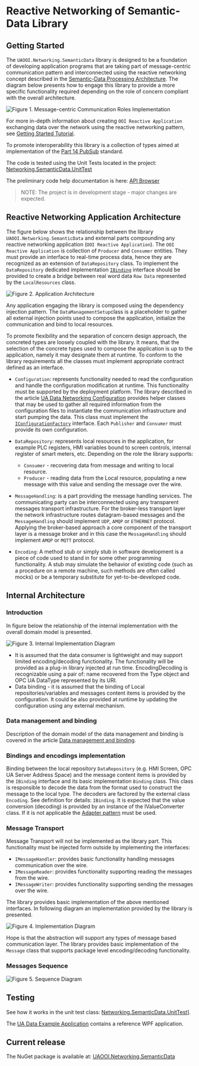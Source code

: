 # Reactive Networking of Semantic-Data Library

## Getting Started

The `UAOOI.Networking.SemanticData` library is designed to be a foundation of developing application programs that are taking part of message-centric communication pattern and interconnected using the reactive networking concept described in the [Semantic-Data Processing Architecture](../README.MessageCentricCommunication.md). The diagram below presents how to engage this library to provide a more specific functionality required depending on the role of concern compliant with the overall architecture.

![Figure 1. Message-centric Communication Roles Implementation](../../CommonResources/Media/DataManagementGeneralization.png)

For more in-depth information about creating `OOI Reactive Application` exchanging data over the network using the reactive networking pattern, see [Getting Started Tutorial](./READMEGettingStartedTutorial.md).

To promote interoperability this library is a collection of types aimed at implementation of the [Part 14 PubSub](README.PubSubMTF.md) standard.

The code is tested using the Unit Tests located in the project: [Networking.SemanticData.UnitTest][Networking.SemanticData.UnitTest]

The preliminary code help documentation is here: [API Browser](http://www.commsvr.com/download/OPC-UA-OOI/index.html)

> NOTE: The project is in development stage - major changes are expected.

## Reactive Networking Application Architecture

The figure below shows the relationship between the library `UAOOI.Networking.SemanticData` and external parts compounding any reactive networking application (`OOI Reactive Application`). The `OOI Reactive Application` is collection of `Producer` and `Consumer` entities. They must provide an interface to real-time process data, hence they are recognized as an extension of `DataRepository` class. To implement the `DataRepository` dedicated implementation [`IBinding`](http://www.commsvr.com/download/OPC-UA-OOI/html/T-UAOOI.Networking.SemanticData.DataRepository.IBinding.htm) interface should be provided to create a bridge between real word data `Row Data` represented by the `LocalResources` class.

![Figure 2. Application Architecture](../../CommonResources/Media/DataManagementExternalLibraries.png)

Any application engaging the library is composed using the dependency injection pattern. The `DataManagementSetup`class is a placeholder to gather all external injection points used to compose the application, initialize the communication and bind to local resources.

To promote flexibility and the separation of concern design approach, the concreted types are loosely coupled with the library. It means, that the selection of the concrete types used to compose the application is up to the application, namely it may designate them at runtime. To conform to the library requirements all the classes must implement appropriate contract defined as an interface.

- `Configuration`: represents functionality needed to read the configuration and handle the configuration modification at runtime. This functionality must be supported by the deployment platform. The library described in the article [UA Data Networking Configuration](../../Configuration/Networking/README.MD#ua-data-networking-configuration) provides helper classes that may be used to gather all required information from the configuration files to instantiate the communication infrastructure and start pumping the data. This class must implement the [`IConfigurationFactory`](http://www.commsvr.com/download/OPC-UA-OOI/html/T-UAOOI.Configuration.Core.IConfiguration.htm) interface. Each `Publisher` and `Consumer` must provide its own configuration.

- `DataRepository`:  represents local resources in the application, for example PLC registers, HMI variables bound to screen controls, internal register of smart meters, etc. Depending on the role the library supports:

  - `Consumer` - recovering data from message and writing to local resource.
  - `Producer` - reading data from the Local resource, populating a new message with this value and sending the message over the wire.

- `MessageHandling`: is a part providing the message handling services. The communicating party can be interconnected using any transparent messages transport infrastructure. For the broker-less transport layer the network infrastructure routes datagram-based messages and the `MessageHandling` should implement `UDP`, `AMQP` or `ETHERNET` protocol. Applying the broker-based approach a core component of the transport layer is a message broker and in this case the `MessageHandling` should implement `AMQP` or `MQTT` protocol.

- `Encoding`: A method stub or simply stub in software development is a piece of code used to stand in for some other programming functionality. A stub may simulate the behavior of existing code (such as a procedure on a remote machine, such methods are often called mocks) or be a temporary substitute for yet-to-be-developed code.

## Internal Architecture

### Introduction

In figure below the relationship of the internal implementation with the overall domain model is presented.

![Figure 3. Internal Implementation Diagram](../../CommonResources/Media/UADataIntegrationServices.UADataManagementClasses.png)

- It is assumed that the data consumer is lightweight and may support limited encoding/decoding functionality. The functionality will be  provided as a plug-in library injected at run time. EncodingDecoding is recognizable using a pair of: name recovered from the Type object and OPC UA DataType represented by its URI.
- Data binding - it is assumed that the binding of Local repositories/variables and messages content items is provided by the configuration. It could be also provided at runtime by updating the configuration using any external mechanism.

### Data management and binding

Description of the domain model of the data management and binding is covered in the article [Data management and binding](./READMEDataDiscoveryAndBinding.md).

### Bindings and encodings implementation

Binding between the local repository `DataRepository` (e.g. HMI Screen, OPC UA Server Address Space) and the message content items is provided by the `IBinding` interface and its basic implementation `Binding` class. This class is responsible to decode the data from the format used to construct the message to the local type. The decoders are factored by the external class `Encoding`. See definition for details: `IBinding`.
It is expected that the value conversion (decoding) is provided by an instance of the IValueConverter class. If it is not applicable the [Adapter pattern](http://www.dofactory.com/net/adapter-design-pattern) must be used.

### Message Transport

Message Transport will not be implemented as the library part. This functionality must be injected form outside by implementing the interfaces:

- `IMessageHandler`: provides basic functionality handling messages communication over the wire.
- `IMessageReader`: provides functionality supporting reading the messages from the wire.
- `IMessageWriter`: provides functionality supporting sending the messages over the wire.

The library provides basic implementation of the above mentioned interfaces. In following diagram an implementation provided by the library is presented.

![Figure 4. Implementation Diagram](../../CommonResources/Media/UADataIntegrationServices.UADataManagementClasses.MessageHandling.png)

Hope is that the abstraction will support any types of message based communication layer.
The library provides basic implementation of the `Message` class that supports package level encoding/decoding functionality.

### Messages Sequence

![Figure 5. Sequence Diagram](../../CommonResources/Media/MessagesLoop.png)

## Testing

See how it works in the unit test class: [Networking.SemanticData.UnitTest][Networking.SemanticData.UnitTest]].

The [UA Data Example Application](../../Networking/ReferenceApplication/README.MD) contains a reference WPF application.

## Current release

The NuGet package is available at: [UAOOI.Networking.SemanticData](https://www.nuget.org/packages/UAOOI.Networking.SemanticData/)

[Networking.SemanticData.UnitTest]:https://github.com/mpostol/OPC-UA-OOI/tree/master/Networking/Tests/SemanticDatalUnitTest
